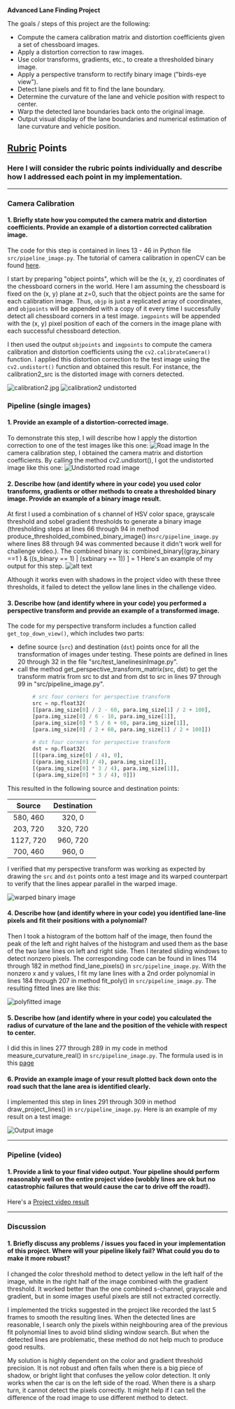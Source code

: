 **Advanced Lane Finding Project**

The goals / steps of this project are the following:

* Compute the camera calibration matrix and distortion coefficients given a set of chessboard images.
* Apply a distortion correction to raw images.
* Use color transforms, gradients, etc., to create a thresholded binary image.
* Apply a perspective transform to rectify binary image ("birds-eye view").
* Detect lane pixels and fit to find the lane boundary.
* Determine the curvature of the lane and vehicle position with respect to center.
* Warp the detected lane boundaries back onto the original image.
* Output visual display of the lane boundaries and numerical estimation of lane curvature and vehicle position.

[//]: # (Image References)

[image1]: ./output_images/calibration2_src.jpg "Distorted"
[image2]: ./output_images/calibration2_dst.jpg "Undistorted"
[image3]: ./test_images/test1.jpg "Road img"
[image4]: ./output_images/test1_undistorted.jpg "Undistorted road img"
[image5]: ./output_images/test1_thresholded.jpg "Binary img"
[image6]: ./output_images/test1_warped.jpg "Warp img"
[image7]: ./output_images/test1_fittedPoly.png "Fit Visual"
[image8]: ./output_images/test1_projected.jpg "Output img"
[video1]: ./project_video.mp4 "Video"
[video2]: ./project_video_output.mp4 "Result video"
[video3]: ./challenge_video.mp4 "Chanllenge video"
[video4]: ./challenge_video_output.mp4 "Challenge result video"

## [Rubric](https://review.udacity.com/#!/rubrics/571/view) Points

### Here I will consider the rubric points individually and describe how I addressed each point in my implementation.  

---
### Camera Calibration

#### 1. Briefly state how you computed the camera matrix and distortion coefficients. Provide an example of a distortion corrected calibration image.

The code for this step is contained in lines 13 - 46 in Python file `src/pipeline_image.py`.  The tutorial of camera calibration in openCV can be found [here](https://opencv-python-tutroals.readthedocs.io/en/latest/py_tutorials/py_calib3d/py_calibration/py_calibration.html).

I start by preparing "object points", which will be the (x, y, z) coordinates of the chessboard corners in the world. Here I am assuming the chessboard is fixed on the (x, y) plane at z=0, such that the object points are the same for each calibration image.  Thus, `objp` is just a replicated array of coordinates, and `objpoints` will be appended with a copy of it every time I successfully detect all chessboard corners in a test image.  `imgpoints` will be appended with the (x, y) pixel position of each of the corners in the image plane with each successful chessboard detection.  

I then used the output `objpoints` and `imgpoints` to compute the camera calibration and distortion coefficients using the `cv2.calibrateCamera()` function.  I applied this distortion correction to the test image using the `cv2.undistort()` function and obtained this result. For instance, the calibration2_src is the distorted image with corners detected. 

![calibration2.jpg][image1]
![calibration2 undistorted][image2]

### Pipeline (single images)

#### 1. Provide an example of a distortion-corrected image.

To demonstrate this step, I will describe how I apply the distortion correction to one of the test images like this one:
![Road image][image3]
In the camera calibration step, I obtained the camera matrix and distortion coefficients. By calling the method cv2.undistort(), I got the undistorted image like this one:
![Undistorted road image][image4]

#### 2. Describe how (and identify where in your code) you used color transforms, gradients or other methods to create a thresholded binary image.  Provide an example of a binary image result.

At first I used a combination of s channel of HSV color space, grayscale threshold and sobel gradient thresholds to generate a binary image (thresholding steps at lines 66 through 94 in method produce_thresholded_combined_binary_image() in`src/pipeline_image.py` where lines 88 through 94 was commented because it didn't work well for challenge video.). The combined binary is:
    combined_binary[(gray_binary ==1 ) & ((s_binary == 1) | (sxbinary == 1)) ] = 1
Here's an example of my output for this step.
![alt text][image5]

Although it works even with shadows in the project video with these three thresholds, it failed to detect the yellow lane lines in the challenge video. 

#### 3. Describe how (and identify where in your code) you performed a perspective transform and provide an example of a transformed image.

The code for my perspective transform includes a function called `get_top_down_view()`, which includes two parts:
* define source (`src`) and destination (`dst`) points once for all the transformation of images under testing. These points are defined in lines 20 through 32 in the file "src/test_lanelinesinImage.py".
* call the method get_perspective_transform_matrix(src, dst) to get the transform matrix from src to dst and from dst to src in lines 97 through 99 in "src/pipeline_image.py".
```python
        # src four corners for perspective transform
        src = np.float32(
        [[para.img_size[0] / 2 - 60, para.img_size[1] / 2 + 100],
        [para.img_size[0] / 6 - 10, para.img_size[1]],
        [para.img_size[0] * 5 / 6 + 60, para.img_size[1]],
        [para.img_size[0] / 2 + 60, para.img_size[1] / 2 + 100]])
        
        # dst four corners for perspective transform
        dst = np.float32(
        [[(para.img_size[0] / 4), 0],
        [(para.img_size[0] / 4), para.img_size[1]],
        [(para.img_size[0] * 3 / 4), para.img_size[1]],
        [(para.img_size[0] * 3 / 4), 0]])
```

This resulted in the following source and destination points:

| Source        | Destination   | 
|:-------------:|:-------------:| 
| 580, 460      | 320, 0        | 
| 203, 720      | 320, 720      |
| 1127, 720     | 960, 720      |
| 700, 460      | 960, 0        |

I verified that my perspective transform was working as expected by drawing the `src` and `dst` points onto a test image and its warped counterpart to verify that the lines appear parallel in the warped image.

![warped binary image][image6]

#### 4. Describe how (and identify where in your code) you identified lane-line pixels and fit their positions with a polynomial?

Then I took a histogram of the bottom half of the image, then found the peak of the left and right halves of the histogram and used them as the base of the two lane lines on left and right side. Then I iterated sliding windows to detect nonzero pixels. The corresponding code can be found in lines 114 through 182 in method find_lane_pixels() in `src/pipeline_image.py`. 
With the nonzero x and y values, I fit my lane lines with a 2nd order polynomial in lines 184 through 207 in method fit_poly() in `src/pipeline_image.py`. The resulting fitted lines are like this:

![polyfitted image][image7]

#### 5. Describe how (and identify where in your code) you calculated the radius of curvature of the lane and the position of the vehicle with respect to center.

I did this in lines 277 through 289 in my code in method measure_curvature_real() in `src/pipeline_image.py`. The formula used is in this [page](https://www.intmath.com/applications-differentiation/8-radius-curvature.php)

#### 6. Provide an example image of your result plotted back down onto the road such that the lane area is identified clearly.

I implemented this step in lines 291 through 309 in method draw_project_lines() in `src/pipeline_image.py`.  Here is an example of my result on a test image:

![Output image][image8]

---

### Pipeline (video)

#### 1. Provide a link to your final video output.  Your pipeline should perform reasonably well on the entire project video (wobbly lines are ok but no catastrophic failures that would cause the car to drive off the road!).

Here's a [Project video result][video2]

---

### Discussion

#### 1. Briefly discuss any problems / issues you faced in your implementation of this project.  Where will your pipeline likely fail?  What could you do to make it more robust?

I changed the color threshold method to detect yellow in the left half of the image, white in the right half of the image combined with the gradient threshold. It worked better than the one combined s-channel, grayscale and gradient, but in some images useful pixels are still not extracted correctly.

I implemented the tricks suggested in the project like recorded the last 5 frames to smooth the resulting lines. When the detected lines are reasonable, I search only the pixels within neighbouring area of the previous fit polynomial lines to avoid blind sliding window search. But when the detected lines are problematic, these method do not help much to produce good results.

My solution is highly dependent on the color and gradient threshold precision. It is not robust and often fails when there is a big piece of shadow, or bright light that confuses the yellow color detection. It only works when the car is on the left side of the road. When there is a sharp turn, it cannot detect the pixels correctly. It might help if I can tell the difference of the road image to use different method to detect.

